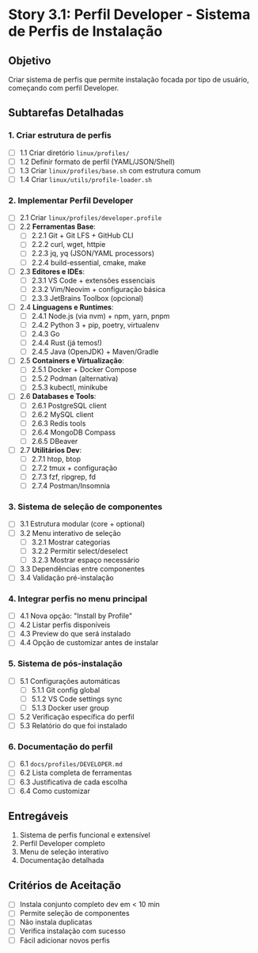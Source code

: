 # Story 3.1: Perfil Developer - Sistema de Perfis de Instalação

## Objetivo
Criar sistema de perfis que permite instalação focada por tipo de usuário, começando com perfil Developer.

## Subtarefas Detalhadas

### 1. Criar estrutura de perfis
- [ ] 1.1 Criar diretório `linux/profiles/`
- [ ] 1.2 Definir formato de perfil (YAML/JSON/Shell)
- [ ] 1.3 Criar `linux/profiles/base.sh` com estrutura comum
- [ ] 1.4 Criar `linux/utils/profile-loader.sh`

### 2. Implementar Perfil Developer
- [ ] 2.1 Criar `linux/profiles/developer.profile`
- [ ] 2.2 **Ferramentas Base**:
  - [ ] 2.2.1 Git + Git LFS + GitHub CLI
  - [ ] 2.2.2 curl, wget, httpie
  - [ ] 2.2.3 jq, yq (JSON/YAML processors)
  - [ ] 2.2.4 build-essential, cmake, make
- [ ] 2.3 **Editores e IDEs**:
  - [ ] 2.3.1 VS Code + extensões essenciais
  - [ ] 2.3.2 Vim/Neovim + configuração básica
  - [ ] 2.3.3 JetBrains Toolbox (opcional)
- [ ] 2.4 **Linguagens e Runtimes**:
  - [ ] 2.4.1 Node.js (via nvm) + npm, yarn, pnpm
  - [ ] 2.4.2 Python 3 + pip, poetry, virtualenv
  - [ ] 2.4.3 Go
  - [ ] 2.4.4 Rust (já temos!)
  - [ ] 2.4.5 Java (OpenJDK) + Maven/Gradle
- [ ] 2.5 **Containers e Virtualização**:
  - [ ] 2.5.1 Docker + Docker Compose
  - [ ] 2.5.2 Podman (alternativa)
  - [ ] 2.5.3 kubectl, minikube
- [ ] 2.6 **Databases e Tools**:
  - [ ] 2.6.1 PostgreSQL client
  - [ ] 2.6.2 MySQL client  
  - [ ] 2.6.3 Redis tools
  - [ ] 2.6.4 MongoDB Compass
  - [ ] 2.6.5 DBeaver
- [ ] 2.7 **Utilitários Dev**:
  - [ ] 2.7.1 htop, btop
  - [ ] 2.7.2 tmux + configuração
  - [ ] 2.7.3 fzf, ripgrep, fd
  - [ ] 2.7.4 Postman/Insomnia

### 3. Sistema de seleção de componentes
- [ ] 3.1 Estrutura modular (core + optional)
- [ ] 3.2 Menu interativo de seleção
  - [ ] 3.2.1 Mostrar categorias
  - [ ] 3.2.2 Permitir select/deselect
  - [ ] 3.2.3 Mostrar espaço necessário
- [ ] 3.3 Dependências entre componentes
- [ ] 3.4 Validação pré-instalação

### 4. Integrar perfis no menu principal
- [ ] 4.1 Nova opção: "Install by Profile"
- [ ] 4.2 Listar perfis disponíveis
- [ ] 4.3 Preview do que será instalado
- [ ] 4.4 Opção de customizar antes de instalar

### 5. Sistema de pós-instalação
- [ ] 5.1 Configurações automáticas
  - [ ] 5.1.1 Git config global
  - [ ] 5.1.2 VS Code settings sync
  - [ ] 5.1.3 Docker user group
- [ ] 5.2 Verificação específica do perfil
- [ ] 5.3 Relatório do que foi instalado

### 6. Documentação do perfil
- [ ] 6.1 `docs/profiles/DEVELOPER.md`
- [ ] 6.2 Lista completa de ferramentas
- [ ] 6.3 Justificativa de cada escolha
- [ ] 6.4 Como customizar

## Entregáveis
1. Sistema de perfis funcional e extensível
2. Perfil Developer completo
3. Menu de seleção interativo
4. Documentação detalhada

## Critérios de Aceitação
- [ ] Instala conjunto completo dev em < 10 min
- [ ] Permite seleção de componentes
- [ ] Não instala duplicatas
- [ ] Verifica instalação com sucesso
- [ ] Fácil adicionar novos perfis